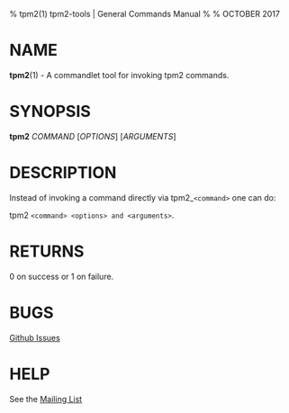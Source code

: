 % tpm2(1) tpm2-tools | General Commands Manual
%
% OCTOBER 2017

# NAME

**tpm2**(1) - A commandlet tool for invoking tpm2 commands.

# SYNOPSIS

**tpm2** *COMMAND* [*OPTIONS*] [*ARGUMENTS*]

# DESCRIPTION

Instead of invoking a command directly via tpm2_`<command>` one can do:

tpm2 `<command> <options> and <arguments>`.

# RETURNS

0 on success or 1 on failure.

# BUGS

[Github Issues](https://github.com/01org/tpm2-tools/issues)

# HELP

See the [Mailing List](https://lists.01.org/mailman/listinfo/tpm2)

